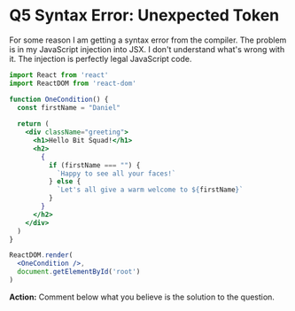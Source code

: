# Q5 Syntax Error: Unexpected Token

For some reason I am getting a syntax error from the compiler. The problem is in my JavaScript injection into JSX. I don't understand what's wrong with it. The injection is perfectly legal JavaScript code.

```jsx
import React from 'react'
import ReactDOM from 'react-dom'

function OneCondition() {
  const firstName = "Daniel"
  
  return (
    <div className="greeting">
      <h1>Hello Bit Squad!</h1>
      <h2>
        {
          if (firstName === "") {
            `Happy to see all your faces!`
          } else {
            `Let's all give a warm welcome to ${firstName}`
          }
        }
      </h2>
    </div>
  )   
}

ReactDOM.render(
  <OneCondition />,
  document.getElementById('root')
)
```

**Action:**
Comment below what you believe is the solution to the question.